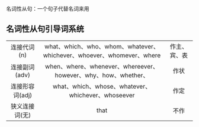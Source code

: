 名词性从句：一个句子代替名词来用

## 名词性从句引导词系统
|                 |                                                                       |              |
|:---------------:|:---------------------------------------------------------------------:|:------------:|
|   连接代词(n)   | what、which、who、whom、whatever、whichever、whoever、whomever、where | 作主、宾、表 |
|  连接副词(adv)  |    when、where、whenever、whereever、however、why、how、whether、     |     作状     |
| 连接形容词(adj) |          what、which、whose、whatever、whichever、whoseever           |     作定     |
| 狭义连接词(无)  |                                 that                                  |     不作     |
